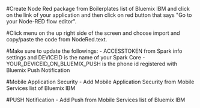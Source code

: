 #Create Node Red package from Boilerplates list of Bluemix IBM and click on the link of your application and 
 then click on red button that says "Go to your Node-RED flow editor".
 
#Click menu on the up right side of the screen and choose import and copy/paste the code from NodeRed.text.

#Make sure to update the followings: 
	- ACCESSTOKEN from Spark info settings and DEVICEID is the name of your Spark Core
	- YOUR_DEVICEID_ON_BLUEMIX_PUSH is the phone id registered with Bluemix Push Notification
	
#Mobile Application Security
	- Add Mobile Application Security from Mobile Services list of Bluemix IBM
	
#PUSH Notification
	- Add Push from Mobile Services list of Bluemix IBM